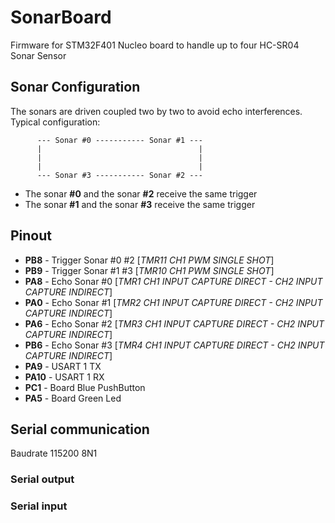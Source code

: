 # SonarBoard
Firmware for STM32F401 Nucleo board to handle up to four HC-SR04 Sonar Sensor

## Sonar Configuration
The sonars are driven coupled two by two to avoid echo interferences. 
Typical configuration:

          --- Sonar #0 ----------- Sonar #1 ---
          |                                   |
          |                                   |
          |                                   |
          --- Sonar #3 ----------- Sonar #2 ---
          
  - The sonar **#0** and the sonar **#2** receive the same trigger
  - The sonar **#1** and the sonar **#3** receive the same trigger

## Pinout
* **PB8** - Trigger Sonar #0 #2 [*TMR11 CH1 PWM SINGLE SHOT*] 
* **PB9** - Trigger Sonar #1 #3 [*TMR10 CH1 PWM SINGLE SHOT*] 
* **PA8** - Echo Sonar #0 [*TMR1 CH1 INPUT CAPTURE DIRECT - CH2 INPUT CAPTURE INDIRECT*]
* **PA0** - Echo Sonar #1 [*TMR2 CH1 INPUT CAPTURE DIRECT - CH2 INPUT CAPTURE INDIRECT*]
* **PA6** - Echo Sonar #2 [*TMR3 CH1 INPUT CAPTURE DIRECT - CH2 INPUT CAPTURE INDIRECT*]
* **PB6** - Echo Sonar #3 [*TMR4 CH1 INPUT CAPTURE DIRECT - CH2 INPUT CAPTURE INDIRECT*]
* **PA9** - USART 1 TX
* **PA10** - USART 1 RX
* **PC1** - Board Blue PushButton
* **PA5** - Board Green Led
 
## Serial communication
Baudrate 115200 8N1
 
### Serial output

### Serial input
